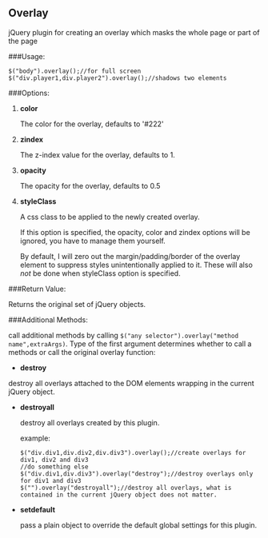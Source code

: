 ## Overlay

jQuery plugin for creating an overlay which masks the whole page or part of the page

###Usage:

````
$("body").overlay();//for full screen
$("div.player1,div.player2").overlay();//shadows two elements
````

###Options:

1. **color**

	The color for the overlay, defaults to '#222'

2. **zindex**

	The z-index value for the overlay, defaults to 1.

3. **opacity**

	The opacity for the overlay, defaults to 0.5

4. **styleClass**

	A css class to be applied to the newly created overlay.
	
	If this option is specified, the opacity, color and zindex options will be ignored, you have to manage them yourself.
	
	By default, I will zero out the margin/padding/border of the overlay element to suppress styles unintentionally applied to it. These will also *not* be done when styleClass option is specified.

###Return Value:

Returns the original set of jQuery objects.

###Additional Methods:

call additional methods by calling ````$("any selector").overlay("method name",extraArgs)````. Type of the first argument determines whether to call a methods or call the original overlay function:

+ **destroy**


 destroy all overlays attached to the DOM elements wrapping in the current jQuery object.
	
+ **destroyall**

  destroy all overlays created by this plugin.
 
  example:
	````
	$("div.div1,div.div2,div.div3").overlay();//create overlays for div1, div2 and div3
	//do something else
	$("div.div1,div.div3").overlay("destroy");//destroy overlays only for div1 and div3
	$("").overlay("destroyall");//destroy all overlays, what is contained in the current jQuery object does not matter.
	````
	
+ **setdefault**

  pass a plain object to override the default global settings for this plugin.

